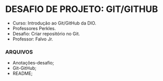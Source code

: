 # DESAFIO DE PROJETO: GIT/GITHUB  

 - Curso: Introdução ao Git/GitHub da DIO.
 - Professores Perkles.
 - Desafio: Criar repositório no Git.
 - Professor: Falvo Jr.

### ARQUIVOS

 - Anotações-desafio;
 - Git-GitHub;
 - README;
